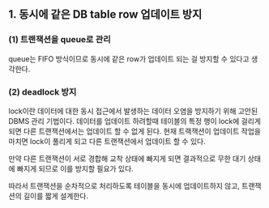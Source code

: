 ## 1. 동시에 같은 DB table row 업데이트 방지

### (1) 트랜잭션을 queue로 관리
queue는 FIFO 방식이므로 동시에 같은 row가 업데이트 되는 걸 방지할 수 있다고 생각한다. 


### (2) deadlock 방지 

lock이란 데이터에 대한 동시 접근에서 발생하는 데이터 오염을 방지하기 위해 고안된 DBMS 관리 기법이다. 데이터를 업데이트 하려할때 테이블의 특정 행이 lock에 걸리게 되면 다른 트랜잭션에서는 업데이트 할 수 없게 된다. 현재 트랙잭션이 업데이트 작업을 마치면 lock이 풀리게 되고 다른 트랜잭션에서 업데이트 할 수 있다. 

만약 다른 트랜잭션이 서로 경합해 교착 상태에 빠지게 되면 결과적으로 무한 대기 상태에 빠지게 되므로 이를 방지할 필요가 있다. 

따라서 트랜잭션을 순차적으로 처리하도록 테이블을 동시에 업데이트하지 않고, 트랜잭션의 길이를 짧게 설계한다. 